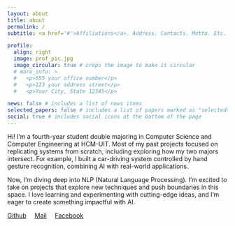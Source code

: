 ```yaml
---
layout: about
title: about
permalink: /
subtitle: <a href='#'>Affiliations</a>. Address. Contacts. Motto. Etc.

profile:
  align: right
  image: prof_pic.jpg
  image_circular: true # crops the image to make it circular
  # more_info: >
  #   <p>555 your office number</p>
  #   <p>123 your address street</p>
  #   <p>Your City, State 12345</p>

news: false # includes a list of news items
selected_papers: false # includes a list of papers marked as "selected={true}"
social: true # includes social icons at the bottom of the page
---
```


Hi! I’m a fourth-year student double majoring in Computer Science and Computer Engineering at HCM-UIT. Most of my past projects focused on replicating systems from scratch, including exploring how my two majors intersect. For example, I built a car-driving system controlled by hand gesture recognition, combining AI with real-world applications.

Now, I’m diving deep into NLP (Natural Language Processing). I’m excited to take on projects that explore new techniques and push boundaries in this space. I love learning and experimenting with cutting-edge ideas, and I’m eager to create something impactful with AI.

<a href="https://github.com/TriK16-UIT" target="_blank" style="margin-right: 15px"><i class="fab fa-github fa-lg"></i> Github</a>
<a href="mailto:cyk4chuu@gmail.com" style="margin-right: 15px"><i class="far fa-envelope-open fa-lg"></i> Mail</a>
<a href="https://www.facebook.com/profile.php?id=100008546088622" style="margin-right: 15px"><i class="fa-brands fa-facebook"></i> Facebook</a>